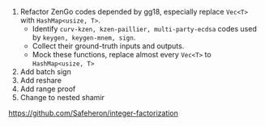 1. Refactor ZenGo codes depended by gg18, especially replace `Vec<T>` with `HashMap<usize, T>`.
    * Identify `curv-kzen, kzen-paillier, multi-party-ecdsa` codes used by `keygen, keygen-mnem, sign`.
    * Collect their ground-truth inputs and outputs.
    * Mock these functions, replace almost every `Vec<T>` to `HashMap<usize, T>`
2. Add batch sign
3. Add reshare
4. Add range proof
5. Change to nested shamir

https://github.com/Safeheron/integer-factorization